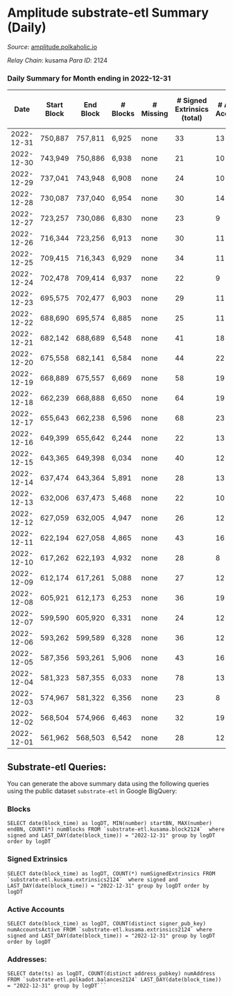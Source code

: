 # Amplitude substrate-etl Summary (Daily)

_Source_: [amplitude.polkaholic.io](https://amplitude.polkaholic.io)

*Relay Chain*: kusama
*Para ID*: 2124



### Daily Summary for Month ending in 2022-12-31


| Date | Start Block | End Block | # Blocks | # Missing | # Signed Extrinsics (total) | # Active Accounts | # Addresses with Balances | # Events | # Transfers | # XCM Transfers In | # XCM Transfers Out |
| ---- | ----------- | --------- | -------- | --------- | --------------------------- | ----------------- | ------------------------- | -------- | ----------- | ------------------ | ------------------- |
| 2022-12-31 | 750,887 | 757,811 | 6,925 | none | 33 | 13 | 727 | 14,102 |   |   |   |
| 2022-12-30 | 743,949 | 750,886 | 6,938 | none | 21 | 10 |  | 14,034 |   |   |   |
| 2022-12-29 | 737,041 | 743,948 | 6,908 | none | 24 | 10 |  | 13,994 |   |   |   |
| 2022-12-28 | 730,087 | 737,040 | 6,954 | none | 30 | 14 |  | 14,117 |   |   |   |
| 2022-12-27 | 723,257 | 730,086 | 6,830 | none | 23 | 9 |  | 13,828 |   |   |   |
| 2022-12-26 | 716,344 | 723,256 | 6,913 | none | 30 | 11 |  | 14,037 |   |   |   |
| 2022-12-25 | 709,415 | 716,343 | 6,929 | none | 34 | 11 |  | 14,104 |   |   |   |
| 2022-12-24 | 702,478 | 709,414 | 6,937 | none | 22 | 9 |  | 14,038 |   |   |   |
| 2022-12-23 | 695,575 | 702,477 | 6,903 | none | 29 | 11 |  | 14,008 |   |   |   |
| 2022-12-22 | 688,690 | 695,574 | 6,885 | none | 25 | 11 |  | 13,954 |   |   |   |
| 2022-12-21 | 682,142 | 688,689 | 6,548 | none | 41 | 18 |  | 13,376 |   |   |   |
| 2022-12-20 | 675,558 | 682,141 | 6,584 | none | 44 | 22 |  | 13,578 | 27  |   |   |
| 2022-12-19 | 668,889 | 675,557 | 6,669 | none | 58 | 19 |  | 13,704 |   |   |   |
| 2022-12-18 | 662,239 | 668,888 | 6,650 | none | 64 | 19 |  | 13,720 |   |   |   |
| 2022-12-17 | 655,643 | 662,238 | 6,596 | none | 68 | 23 |  | 13,635 |   |   |   |
| 2022-12-16 | 649,399 | 655,642 | 6,244 | none | 22 | 13 |  | 12,649 |   |   |   |
| 2022-12-15 | 643,365 | 649,398 | 6,034 | none | 40 | 12 |  | 12,343 |   |   |   |
| 2022-12-14 | 637,474 | 643,364 | 5,891 | none | 28 | 13 |  | 11,981 |   |   |   |
| 2022-12-13 | 632,006 | 637,473 | 5,468 | none | 22 | 10 |  | 11,090 |   |   |   |
| 2022-12-12 | 627,059 | 632,005 | 4,947 | none | 26 | 12 |  | 10,059 |   |   |   |
| 2022-12-11 | 622,194 | 627,058 | 4,865 | none | 43 | 16 |  | 10,008 |   |   |   |
| 2022-12-10 | 617,262 | 622,193 | 4,932 | none | 28 | 8 |  | 10,050 |   |   |   |
| 2022-12-09 | 612,174 | 617,261 | 5,088 | none | 27 | 12 |  | 10,361 |   |   |   |
| 2022-12-08 | 605,921 | 612,173 | 6,253 | none | 36 | 19 |  | 12,738 |   |   |   |
| 2022-12-07 | 599,590 | 605,920 | 6,331 | none | 24 | 12 |  | 12,820 |   |   |   |
| 2022-12-06 | 593,262 | 599,589 | 6,328 | none | 36 | 12 |  | 12,885 |   |   |   |
| 2022-12-05 | 587,356 | 593,261 | 5,906 | none | 43 | 16 |  | 12,090 |   |   |   |
| 2022-12-04 | 581,323 | 587,355 | 6,033 | none | 78 | 13 |  | 12,519 |   |   |   |
| 2022-12-03 | 574,967 | 581,322 | 6,356 | none | 23 | 8 |  | 12,879 |   |   |   |
| 2022-12-02 | 568,504 | 574,966 | 6,463 | none | 32 | 19 |  | 13,151 |   |   |   |
| 2022-12-01 | 561,962 | 568,503 | 6,542 | none | 28 | 12 |  | 13,272 |   |   |   |

## Substrate-etl Queries:
You can generate the above summary data using the following queries using the public dataset `substrate-etl` in Google BigQuery:


### Blocks
```
SELECT date(block_time) as logDT, MIN(number) startBN, MAX(number) endBN, COUNT(*) numBlocks FROM `substrate-etl.kusama.block2124`  where signed and LAST_DAY(date(block_time)) = "2022-12-31" group by logDT order by logDT
```


### Signed Extrinsics
```
SELECT date(block_time) as logDT, COUNT(*) numSignedExtrinsics FROM `substrate-etl.kusama.extrinsics2124`  where signed and LAST_DAY(date(block_time)) = "2022-12-31" group by logDT order by logDT
```


### Active Accounts
```
SELECT date(block_time) as logDT, COUNT(distinct signer_pub_key) numAccountsActive FROM `substrate-etl.kusama.extrinsics2124` where signed and LAST_DAY(date(block_time)) = "2022-12-31" group by logDT order by logDT
```


### Addresses:
```
SELECT date(ts) as logDT, COUNT(distinct address_pubkey) numAddress FROM `substrate-etl.polkadot.balances2124` LAST_DAY(date(block_time)) = "2022-12-31" group by logDT```

